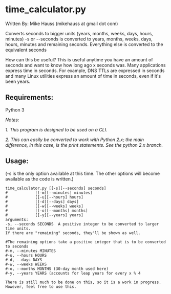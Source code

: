 # time_calculator.py

Written By: Mike Hauss (mikehauss at gmail dot com)

Converts seconds to bigger units (years, months, weeks, days, hours, minutes)
-s or --seconds is converted to years, months, weeks, days, hours, minutes and remaining seconds.
Everything else is converted to the equivalent seconds

How can this be useful?
This is useful anytime you have an amount of seconds and want to know how long ago x seconds was.  Many applications express time in seconds.  For example, DNS TTLs are expressed in seconds and many Linux utilities express an amount of time in seconds, even if it's been years.

## Requirements:
Python 3

_Notes:_ 

_1. This program is designed to be used on a CLI._

_2. This can easily be converted to work with Python 2.x; the main difference, in this case, is the print statements.  See the python 2.x branch._

## Usage:
(-s is the only option available at this time.  The other options will become available as the code is written.)
```
time_calculator.py [[-s][--seconds] seconds]
#            [[-m][--minutes] minutes]
#            [[-u][--hours] hours]
#            [[-d][--days] days]
#            [[-w][--weeks] weeks]
#            [[-o][--months] months]
#            [[-y][--years] years]
arguments:
-s, --seconds SECONDS  A positive integer to be converted to larger time units.
If there are "remaining" seconds, they'll be shown as well.

#The remaining options take a positive integer that is to be converted to seconds
#-m, --minutes MINUTES
#-u, --hours HOURS
#-d, --days DAYS
#-w, --weeks WEEKS
#-o, --months MONTHS (30-day month used here)
#-y, --years YEARS (accounts for leap years for every x % 4

There is still much to be done on this, so it is a work in progress.  However, feel free to use this.
```
